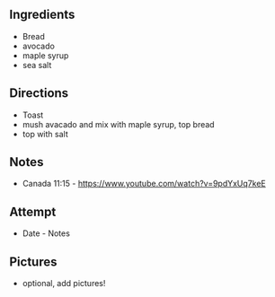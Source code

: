 ## Ingredients
* Bread
* avocado
* maple syrup
* sea salt

## Directions
* Toast
* mush avacado and mix with maple syrup, top bread
* top with salt

## Notes
* Canada 11:15 - https://www.youtube.com/watch?v=9pdYxUq7keE

## Attempt
* Date - Notes

## Pictures
* optional, add pictures!

